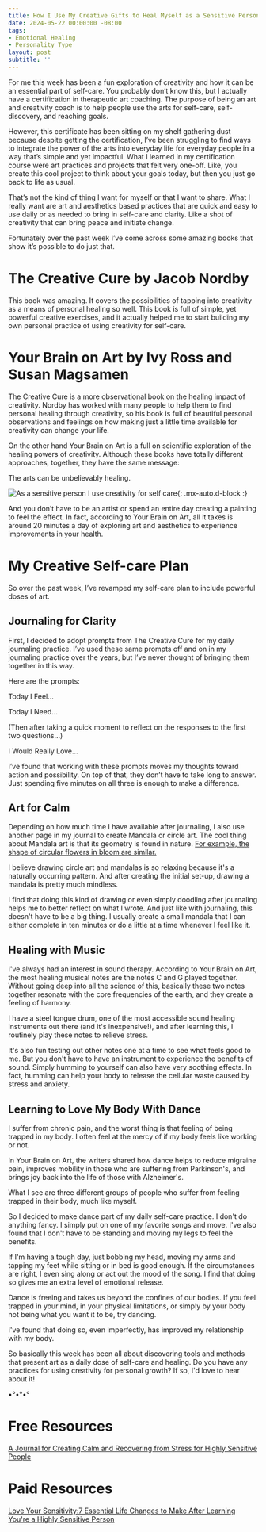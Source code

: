 ```yaml
---
title: How I Use My Creative Gifts to Heal Myself as a Sensitive Person
date: 2024-05-22 00:00:00 -08:00
tags:
- Emotional Healing 
- Personality Type 
layout: post
subtitle: ''
---
```


For me this week has been a fun exploration of creativity and how it can be an essential part of self-care. You probably don’t know this, but I actually have a certification in therapeutic art coaching. The purpose of being an art and creativity coach is to help people use the arts for self-care, self-discovery, and reaching goals.

However, this certificate has been sitting on my shelf gathering dust because despite getting the certification, I’ve been struggling to find ways to integrate the power of the arts into everyday life for everyday people in a way that’s simple and yet impactful. What I learned in my certification course were art practices and projects that felt very one-off. Like, you create this cool project to think about your goals today, but then you just go back to life as usual. 

That’s not the kind of thing I want for myself or that I want to share. What I really want are art and aesthetics based practices that are quick and easy to use daily or as needed to bring in self-care and clarity. Like a shot of creativity that can bring peace and initiate change. 

Fortunately over the past week I’ve come across some amazing books that show it’s possible to do just that. 

# The Creative Cure by Jacob Nordby

This book was amazing. It covers the possibilities of tapping into creativity as a means of personal healing so well. This book is full of simple, yet powerful creative exercises, and it actually helped me to start building my own personal practice of using creativity for self-care. 


# Your Brain on Art by Ivy Ross and Susan Magsamen

The Creative Cure is a more observational book on the healing impact of creativity. Nordby has worked with many people to help them to find personal healing through creativity, so his book is full of beautiful personal observations and feelings on how making just a little time available for creativity can change your life. 

On the other hand Your Brain on Art is a full on scientific exploration of the healing powers of creativity. Although these books have totally different approaches, together, they have the same message:

The arts can be unbelievably healing. 

![As a sensitive person I use creativity for self care](/uploads/sensitive-people-use-creativity-to-heal.png "white text on background of red rose petals as a highly sensitive person I use creativity to heal"){: .mx-auto.d-block :}

And you don’t have to be an artist or spend an entire day creating a painting to feel the effect. In fact, according to Your Brain on Art, all it takes is around 20 minutes a day of exploring art and aesthetics to experience improvements in your health. 

# My Creative Self-care Plan

So over the past week, I’ve revamped my self-care plan to include powerful doses of art. 

## Journaling for Clarity

First, I decided to adopt prompts from The Creative Cure for my daily journaling practice. I’ve used these same prompts off and on in my journaling practice over the years, but I’ve never thought of bringing them together in this way. 

Here are the prompts:

Today I Feel… 

Today I Need… 

(Then after taking a quick moment to reflect on the responses to the first two questions…)

I Would Really Love…


I’ve found that working with these prompts moves my thoughts toward action and possibility. On top of that, they don’t have to take long to answer. Just spending five minutes on all three is enough to make a difference. 

## Art for Calm

Depending on how much time I have available after journaling, I also use another page in my journal to create Mandala or circle art. The cool thing about Mandala art is that its geometry is found in nature. [For example, the shape of circular flowers in bloom are similar.](https://www.mandalasforthesoul.com/nature-mandalas/) 

I believe drawing circle art and mandalas is so relaxing because it's a naturally occurring pattern. And after creating the initial set-up, drawing a mandala is pretty much mindless. 

I find that doing this kind of drawing or even simply doodling after journaling helps me to better reflect on what I wrote. And just like with journaling, this doesn't have to be a big thing. I usually create a small mandala that I can either complete in ten minutes or do a little at a time whenever I feel like it.

## Healing with Music

I've always had an interest in sound therapy. According to Your Brain on Art, the most healing musical notes are the notes C and G played together. Without going deep into all the science of this, basically these two notes together resonate with the core frequencies of the earth, and they create a feeling of harmony.

I have a steel tongue drum, one of the most accessible sound healing instruments out there (and it's inexpensive!), and after learning this, I routinely play these notes to relieve stress.

It's also fun testing out other notes one at a time to see what feels good to me. But you don't have to have an instrument to experience the benefits of sound. Simply humming to yourself can also have very soothing effects. In fact, humming can help your body to release the cellular waste caused by stress and anxiety.

## Learning to Love My Body With Dance 

I suffer from chronic pain, and the worst thing is that feeling of being trapped in my body. I often feel at the mercy of if my body feels like working or not. 

In Your Brain on Art, the writers shared how dance helps to reduce migraine pain, improves mobility in those who are suffering from Parkinson's, and brings joy back into the life of those with Alzheimer's. 

What I see are three different groups of people who suffer from feeling trapped in their body, much like myself.

So I decided to make dance part of my daily self-care practice. I don't do anything fancy. I simply put on one of my favorite songs and move. I've also found that I don't have to be standing and moving my legs to feel the benefits. 

If I'm having a tough day, just bobbing my head, moving my arms and tapping my feet while sitting or in bed is good enough. If the circumstances are right, I even sing along or act out the mood of the song. I find that doing so gives me an extra level of emotional release.

Dance is freeing and takes us beyond the confines of our bodies. If you feel trapped in your mind, in your physical limitations, or simply by your body not being what you want it to be, try dancing.

I've found that doing so, even imperfectly, has improved my relationship with my body.

So basically this week has been all about discovering tools and methods that present art as a daily dose of self-care and healing. Do you have any practices for using creativity for personal growth? If so, I'd love to hear about it!

•°•°•°

# Free Resources 

[A Journal for Creating Calm and Recovering from Stress for Highly Sensitive People ](https://payhip.com/b/bZUmK)

# Paid Resources 

[Love Your Sensitivity:7 Essential Life Changes to Make After Learning You're a Highly Sensitive Person](https://payhip.com/b/KI5eW)

